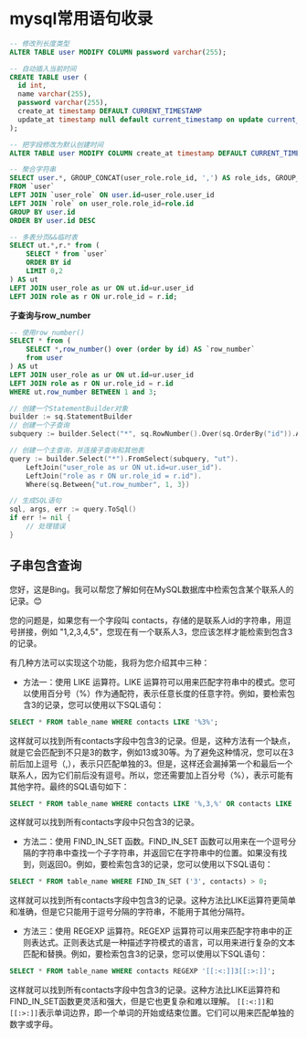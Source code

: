 # mysql常用语句收录

```sql
-- 修改列长度类型
ALTER TABLE user MODIFY COLUMN password varchar(255);

-- 自动插入当前时间
CREATE TABLE user (
  id int,
  name varchar(255),
  password varchar(255),
  create_at timestamp DEFAULT CURRENT_TIMESTAMP
  update_at timestamp null default current_timestamp on update current_timestamp,
);

-- 把字段修改为默认创建时间
ALTER TABLE user MODIFY COLUMN create_at timestamp DEFAULT CURRENT_TIMESTAMP;

```

```sql
-- 聚合字符串
SELECT user.*, GROUP_CONCAT(user_role.role_id, ',') AS role_ids, GROUP_CONCAT(role.name, ',') AS role_names
FROM `user` 
LEFT JOIN `user_role` ON user.id=user_role.user_id 
LEFT JOIN `role` on user_role.role_id=role.id 
GROUP BY user.id
ORDER BY user.id DESC

```

```sql
-- 多表分页&&临时表
SELECT ut.*,r.* from (
	SELECT * from `user` 
    ORDER BY id 
    LIMIT 0,2
) AS ut
LEFT JOIN user_role as ur ON ut.id=ur.user_id
LEFT JOIN role as r ON ur.role_id = r.id;
```

**子查询与row_number**

```sql
-- 使用row_number()
SELECT * from (
    SELECT *,row_number() over (order by id) AS `row_number`
	from user
) AS ut
LEFT JOIN user_role as ur ON ut.id=ur.user_id
LEFT JOIN role as r ON ur.role_id = r.id
WHERE ut.row_number BETWEEN 1 and 3;
```

```go
// 创建一个StatementBuilder对象
builder := sq.StatementBuilder
// 创建一个子查询
subquery := builder.Select("*", sq.RowNumber().Over(sq.OrderBy("id")).As("row_number")).From("user")

// 创建一个主查询，并连接子查询和其他表
query := builder.Select("*").FromSelect(subquery, "ut").
    LeftJoin("user_role as ur ON ut.id=ur.user_id").
    LeftJoin("role as r ON ur.role_id = r.id").
    Where(sq.Between{"ut.row_number", 1, 3})

// 生成SQL语句
sql, args, err := query.ToSql()
if err != nil {
    // 处理错误
}

```

## 子串包含查询
您好，这是Bing。我可以帮您了解如何在MySQL数据库中检索包含某个联系人的记录。😊

您的问题是，如果您有一个字段叫 contacts，存储的是联系人id的字符串，用逗号拼接，例如 "1,2,3,4,5"，您现在有一个联系人3，您应该怎样才能检索到包含3的记录。

有几种方法可以实现这个功能，我将为您介绍其中三种：
- 方法一：使用 LIKE 运算符。LIKE 运算符可以用来匹配字符串中的模式。您可以使用百分号（%）作为通配符，表示任意长度的任意字符。例如，要检索包含3的记录，您可以使用以下SQL语句：

```sql
SELECT * FROM table_name WHERE contacts LIKE '%3%';
```

这样就可以找到所有contacts字段中包含3的记录。但是，这种方法有一个缺点，就是它会匹配到不只是3的数字，例如13或30等。为了避免这种情况，您可以在3前后加上逗号（,），表示只匹配单独的3。但是，这样还会漏掉第一个和最后一个联系人，因为它们前后没有逗号。所以，您还需要加上百分号（%），表示可能有其他字符。最终的SQL语句如下：

```sql
SELECT * FROM table_name WHERE contacts LIKE '%,3,%' OR contacts LIKE '3,%' OR contacts LIKE '%,3';
```

这样就可以找到所有contacts字段中只包含3的记录。
- 方法二：使用 FIND_IN_SET 函数。FIND_IN_SET 函数可以用来在一个逗号分隔的字符串中查找一个子字符串，并返回它在字符串中的位置。如果没有找到，则返回0。例如，要检索包含3的记录，您可以使用以下SQL语句：

```sql
SELECT * FROM table_name WHERE FIND_IN_SET ('3', contacts) > 0;
```

这样就可以找到所有contacts字段中包含3的记录。这种方法比LIKE运算符更简单和准确，但是它只能用于逗号分隔的字符串，不能用于其他分隔符。
- 方法三：使用 REGEXP 运算符。REGEXP 运算符可以用来匹配字符串中的正则表达式。正则表达式是一种描述字符模式的语言，可以用来进行复杂的文本匹配和替换。例如，要检索包含3的记录，您可以使用以下SQL语句：

```sql
SELECT * FROM table_name WHERE contacts REGEXP '[[:<:]]3[[:>:]]';
```

这样就可以找到所有contacts字段中包含3的记录。这种方法比LIKE运算符和FIND_IN_SET函数更灵活和强大，但是它也更复杂和难以理解。
`[[:<:]]`和`[[:>:]]`表示单词边界，即一个单词的开始或结束位置。它们可以用来匹配单独的数字或字母。
